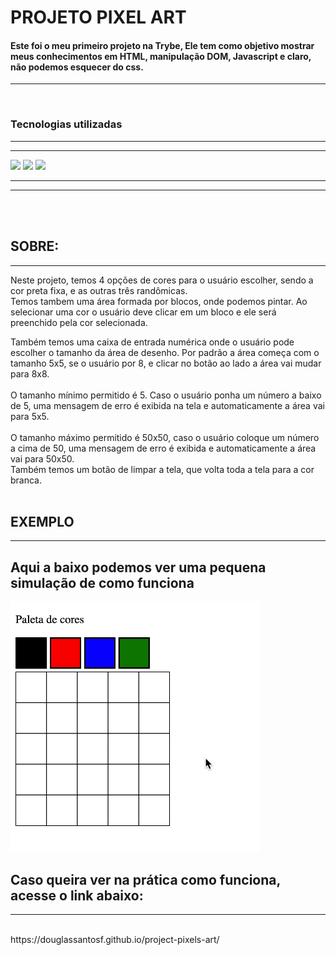# PROJETO PIXEL ART

#### Este foi o meu primeiro projeto na **Trybe**, Ele tem como objetivo mostrar meus conhecimentos em **HTML**, **manipulação DOM**,  **Javascript** e claro, não podemos esquecer do **css**.
---
<br>

### **Tecnologias utilizadas**
---
---


<img src="https://img.shields.io/badge/HTML5-E34F26?style=for-the-badge&logo=html5&logoColor=white"></img>
<img src="https://img.shields.io/badge/JavaScript-323330?style=for-the-badge&logo=javascript&logoColor=F7DF1E"></img>
<img src="https://img.shields.io/badge/CSS3-1572B6?style=for-the-badge&logo=css3&logoColor=white"></img>



---
---
<br>
<br>

## **SOBRE:**
---

Neste projeto, temos 4 opções de cores para o usuário escolher, sendo a cor preta fixa, e as outras três randômicas. 
<br> Temos tambem uma área formada por blocos, onde podemos pintar. Ao selecionar uma cor o usuário deve clicar em um bloco e ele será preenchido pela cor selecionada. <br>

Também temos uma caixa de entrada numérica onde o usuário pode escolher o tamanho da área de desenho. Por padrão a área começa com o tamanho 5x5, se o usuário por 8, e clicar no botão ao lado a área vai mudar para 8x8.<br><br>  O tamanho mínimo permitido é 5. Caso o usuário ponha um número a baixo de 5, uma mensagem de erro é exibida na tela e automaticamente a área vai para 5x5.  <br><br> O tamanho máximo permitido é 50x50, caso o usuário coloque um número a cima de 50, uma mensagem de erro é exibida e automaticamente a área vai para 50x50. <br>
Também temos um botão de limpar a tela, que volta toda a tela para a cor branca.
<br>
<br>

## EXEMPLO
---
## Aqui a baixo podemos ver uma pequena simulação de como funciona
<img src="./art-with-pixels.gif" width="400px">


## Caso queira ver na prática como funciona, acesse o link abaixo: 
---
<br>
 https://douglassantosf.github.io/project-pixels-art/

